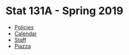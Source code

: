 # Stat 131A - Spring 2019

- [Policies](policies.md)
- [Calendar](../README.md)
- [Staff](staff.md)
- [Piazza](piazza.md)
